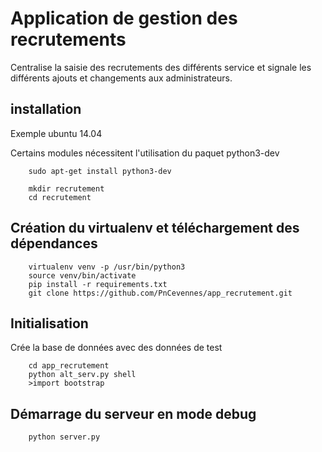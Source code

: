 Application de gestion des recrutements
=======================================


Centralise la saisie des recrutements des différents service et signale les différents ajouts et changements aux administrateurs.


installation
------------

Exemple ubuntu 14.04


Certains modules nécessitent l'utilisation du paquet python3-dev

```
    sudo apt-get install python3-dev
```


```
    mkdir recrutement
    cd recrutement
```

Création du virtualenv et téléchargement des dépendances
--------------------------------------------------------


```
    virtualenv venv -p /usr/bin/python3
    source venv/bin/activate
    pip install -r requirements.txt 
    git clone https://github.com/PnCevennes/app_recrutement.git
```


Initialisation
--------------


Crée la base de données avec des données de test

```
    cd app_recrutement
    python alt_serv.py shell
    >import bootstrap
```


Démarrage du serveur en mode debug
----------------------------------


```
    python server.py
```
